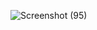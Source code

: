 ![Screenshot (95)](https://user-images.githubusercontent.com/93249038/215408664-fe98c0b3-705f-48a9-a0dc-153f3cb383e1.png)
